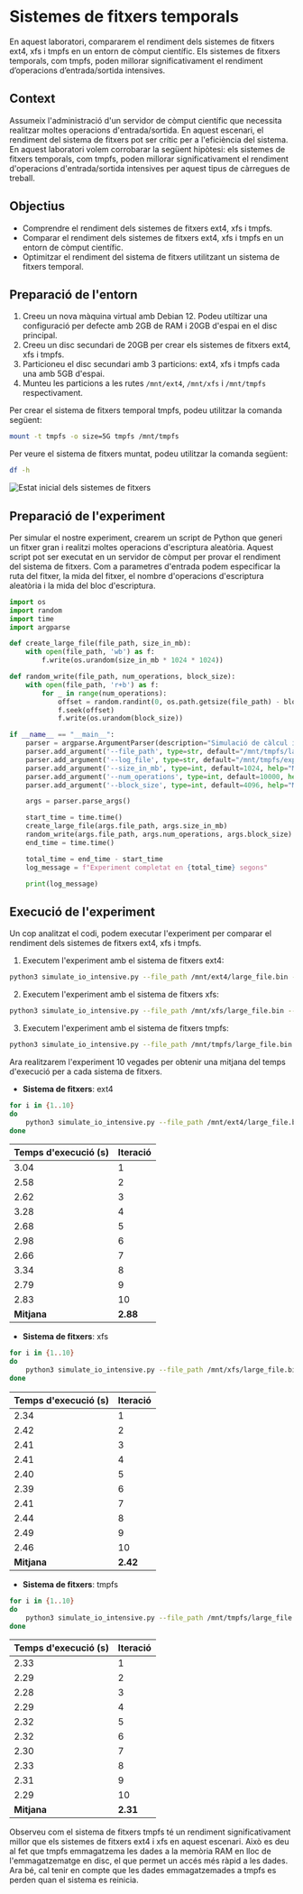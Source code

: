 # Sistemes de fitxers temporals

En aquest laboratori, compararem el rendiment dels sistemes de fitxers ext4, xfs i tmpfs en un entorn de còmput científic. Els sistemes de fitxers temporals, com tmpfs, poden millorar significativament el rendiment d’operacions d’entrada/sortida intensives.

## Context

Assumeix l'administració d'un servidor de còmput científic que necessita realitzar moltes operacions d'entrada/sortida. En aquest escenari, el rendiment del sistema de fitxers pot ser crític per a l'eficiència del sistema. En aquest laboratori volem corrobarar la següent hipòtesi: els sistemes de fitxers temporals, com tmpfs, poden millorar significativament el rendiment d'operacions d'entrada/sortida intensives per aquest tipus de càrregues de treball.

## Objectius

- Comprendre el rendiment dels sistemes de fitxers ext4, xfs i tmpfs.
- Comparar el rendiment dels sistemes de fitxers ext4, xfs i tmpfs en un entorn de còmput científic.
- Optimitzar el rendiment del sistema de fitxers utilitzant un sistema de fitxers temporal.

## Preparació de l'entorn

1. Creeu un nova màquina virtual amb Debian 12. Podeu utiltizar una configuració per defecte amb 2GB de RAM i 20GB d'espai en el disc principal.
2. Creeu un disc secundari de 20GB per crear els sistemes de fitxers ext4, xfs i tmpfs.
3. Particioneu el disc secundari amb 3 particions: ext4, xfs i tmpfs cada una amb 5GB d'espai.
4. Munteu les particions a les rutes `/mnt/ext4`, `/mnt/xfs` i `/mnt/tmpfs` respectivament.

Per crear el sistema de fitxers temporal tmpfs, podeu utilitzar la comanda següent:

```bash
mount -t tmpfs -o size=5G tmpfs /mnt/tmpfs
```

Per veure el sistema de fitxers muntat, podeu utilitzar la comanda següent:

```bash
df -h
```

![Estat inicial dels sistemes de fitxers](img/temporal/df-h.png)

## Preparació de l'experiment

Per simular el nostre experiment, crearem un script de Python que generi un fitxer gran i realitzi moltes operacions d'escriptura aleatòria. Aquest script pot ser executat en un servidor de còmput per provar el rendiment del sistema de fitxers. Com a parametres d'entrada podem especificar la ruta del fitxer, la mida del fitxer, el nombre d'operacions d'escriptura aleatòria i la mida del bloc d'escriptura.

```python
import os
import random
import time
import argparse

def create_large_file(file_path, size_in_mb):
    with open(file_path, 'wb') as f:
        f.write(os.urandom(size_in_mb * 1024 * 1024))

def random_write(file_path, num_operations, block_size):
    with open(file_path, 'r+b') as f:
        for _ in range(num_operations):
            offset = random.randint(0, os.path.getsize(file_path) - block_size)
            f.seek(offset)
            f.write(os.urandom(block_size))

if __name__ == "__main__":
    parser = argparse.ArgumentParser(description="Simulació de càlcul intensiu d'entrada/sortida")
    parser.add_argument('--file_path', type=str, default="/mnt/tmpfs/large_file.bin", help="Camí del fitxer a crear")
    parser.add_argument('--log_file', type=str, default="/mnt/tmpfs/experiment_log.txt", help="Camí del fitxer de registre")
    parser.add_argument('--size_in_mb', type=int, default=1024, help="Mida del fitxer en MB")
    parser.add_argument('--num_operations', type=int, default=10000, help="Nombre d'operacions d'escriptura aleatòria")
    parser.add_argument('--block_size', type=int, default=4096, help="Mida del bloc en bytes")

    args = parser.parse_args()

    start_time = time.time()
    create_large_file(args.file_path, args.size_in_mb)
    random_write(args.file_path, args.num_operations, args.block_size)
    end_time = time.time()

    total_time = end_time - start_time
    log_message = f"Experiment completat en {total_time} segons"

    print(log_message)
```

## Execució de l'experiment

Un cop analitzat el codi, podem executar l'experiment per comparar el rendiment dels sistemes de fitxers ext4, xfs i tmpfs.

1. Executem l'experiment amb el sistema de fitxers ext4:

```bash
python3 simulate_io_intensive.py --file_path /mnt/ext4/large_file.bin --size_in_mb 1024 --num_operations 10000 --block_size 4096
```

2. Executem l'experiment amb el sistema de fitxers xfs:

```bash
python3 simulate_io_intensive.py --file_path /mnt/xfs/large_file.bin --size_in_mb 1024 --num_operations 10000 --block_size 4096
```

3. Executem l'experiment amb el sistema de fitxers tmpfs:

```bash
python3 simulate_io_intensive.py --file_path /mnt/tmpfs/large_file.bin --size_in_mb 1024 --num_operations 10000 --block_size 4096
```

Ara realitzarem l'experiment 10 vegades per obtenir una mitjana del temps d'execució per a cada sistema de fitxers.

- **Sistema de fitxers**: ext4

```bash
for i in {1..10}
do
    python3 simulate_io_intensive.py --file_path /mnt/ext4/large_file.bin --size_in_mb 1024 --num_operations 10000 --block_size 4096
done
```

| Temps d'execució (s) | Iteració |
|----------------------|----------|
| 3.04                 | 1        |
| 2.58                 | 2        |
| 2.62                 | 3        |
| 3.28                 | 4        |
| 2.68                 | 5        |
| 2.98                 | 6        |
| 2.66                 | 7        |
| 3.34                 | 8        |
| 2.79                 | 9        |
| 2.83                 | 10       |
| **Mitjana**          | **2.88** |

- **Sistema de fitxers**: xfs

```bash
for i in {1..10}
do
    python3 simulate_io_intensive.py --file_path /mnt/xfs/large_file.bin --size_in_mb 1024 --num_operations 10000 --block_size 4096
done
```

| Temps d'execució (s) | Iteració |
|----------------------|----------|
| 2.34                 | 1        |
| 2.42                 | 2        |
| 2.41                 | 3        |
| 2.41                 | 4        |
| 2.40                 | 5        |
| 2.39                 | 6        |
| 2.41                 | 7        |
| 2.44                 | 8        |
| 2.49                 | 9        |
| 2.46                 | 10       |
| **Mitjana**          | **2.42** |

- **Sistema de fitxers**: tmpfs

```bash
for i in {1..10}
do
    python3 simulate_io_intensive.py --file_path /mnt/tmpfs/large_file.bin --size_in_mb 1024 --num_operations 10000 --block_size 4096
done
```

| Temps d'execució (s) | Iteració |
|----------------------|----------|
| 2.33                 | 1        |
| 2.29                 | 2        |
| 2.28                 | 3        |
| 2.29                 | 4        |
| 2.32                 | 5        |
| 2.32                 | 6        |
| 2.30                 | 7        |
| 2.33                 | 8        |
| 2.31                 | 9        |
| 2.29                 | 10       |
| **Mitjana**          | **2.31** |

Observeu com el sistema de fitxers tmpfs té un rendiment significativament millor que els sistemes de fitxers ext4 i xfs en aquest escenari. Això es deu al fet que tmpfs emmagatzema les dades a la memòria RAM en lloc de l'emmagatzematge en disc, el que permet un accés més ràpid a les dades. Ara bé, cal tenir en compte que les dades emmagatzemades a tmpfs es perden quan el sistema es reinicia.

